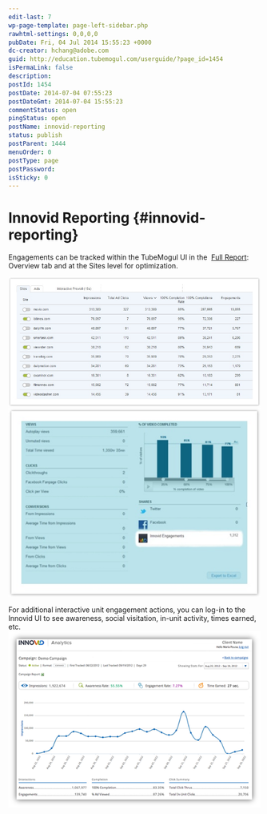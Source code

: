 ```yaml
---
edit-last: 7
wp-page-template: page-left-sidebar.php
rawhtml-settings: 0,0,0,0
pubDate: Fri, 04 Jul 2014 15:55:23 +0000
dc-creator: hchang@adobe.com
guid: http://education.tubemogul.com/userguide/?page_id=1454
isPermaLink: false
description: 
postId: 1454
postDate: 2014-07-04 07:55:23
postDateGmt: 2014-07-04 15:55:23
commentStatus: open
pingStatus: open
postName: innovid-reporting
status: publish
postParent: 1444
menuOrder: 0
postType: page
postPassword: 
isSticky: 0
---
```


# Innovid Reporting {#innovid-reporting}

Engagements can be tracked within the TubeMogul UI in the&nbsp; [Full Report](campaign-reporting/full-report.md): Overview tab and at the Sites level for optimization.
  
[ ![innovid 1](assets/innovid-1.jpg)](assets/innovid-1.jpg) [ ![innovid 2](assets/innovid-2.jpg)](assets/innovid-2.jpg)

For additional interactive unit engagement actions, you can log-in to the Innovid UI to see awareness, social visitation, in-unit activity, times earned, etc.
[ ![IR3](assets/ir3.png)](assets/ir3.png) 